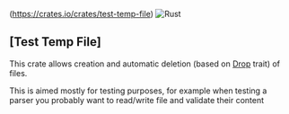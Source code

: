 (https://crates.io/crates/test-temp-file) ![Rust](https://github.com/ohaddahan/test-temp-file/workflows/Rust/badge.svg)

## [Test Temp File]


This crate allows creation and automatic deletion (based on [Drop](https://doc.rust-lang.org/std/ops/trait.Drop.html) trait) of files.

This is aimed mostly for testing purposes, for example when testing a parser you probably
want to read/write file and validate their content
